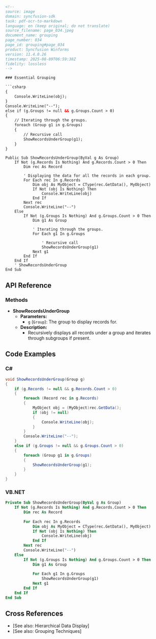 ```html
<!--
source: image
domain: syncfusion-sdk
task: pdf-ocr-to-markdown
language: en (keep original; do not translate)
source_filename: page_034.jpeg
document_name: grouping
page_number: 034
page_id: grouping#page_034
product: Syncfusion Winforms
version: 11.4.0.26
timestamp: 2025-08-09T06:59:38Z
fidelity: lossless
-->

### Essential Grouping

```csharp
{
    Console.WriteLine(obj);
}
Console.WriteLine("--");
else if (g.Groups != null && g.Groups.Count > 0)
{
    // Iterating through the groups.
    foreach (Group g1 in g.Groups)
    {
        // Recursive call
        ShowRecordsUnderGroup(g1);
    }
}
```

```
Public Sub ShowRecordsUnderGroup(ByVal g As Group)
    If Not (g.Records Is Nothing) And g.Records.Count > 0 Then
        Dim rec As Record
        
        ' Displaying the data for all the records in each group.
        For Each rec In g.Records
            Dim obj As MyObject = CType(rec.GetData(), MyObject)
            If Not (obj Is Nothing) Then
                Console.WriteLine(obj)
            End If
        Next rec
        Console.WriteLine("--")
    Else
        If Not (g.Groups Is Nothing) And g.Groups.Count > 0 Then
            Dim g1 As Group
            
            ' Iterating through the groups.
            For Each g1 In g.Groups
            
                ' Recursive call
                ShowRecordsUnderGroup(g1)
            Next g1
        End If
    End If
    ' ShowRecordsUnderGroup
End Sub
```

## API Reference

### Methods
- **ShowRecordsUnderGroup**  
  - **Parameters:**
    - `g` (`Group`): The group to display records for.
  - **Description:**
    - Recursively displays all records under a group and iterates through subgroups if present.

## Code Examples

### C#
```csharp
void ShowRecordsUnderGroup(Group g)
{
    if (g.Records != null && g.Records.Count > 0)
    {
        foreach (Record rec in g.Records)
        {
            MyObject obj = (MyObject)rec.GetData();
            if (obj != null)
            {
                Console.WriteLine(obj);
            }
        }
        Console.WriteLine("--");
    }
    else if (g.Groups != null && g.Groups.Count > 0)
    {
        foreach (Group g1 in g.Groups)
        {
            ShowRecordsUnderGroup(g1);
        }
    }
}
```

### VB.NET
```vb
Private Sub ShowRecordsUnderGroup(ByVal g As Group)
    If Not (g.Records Is Nothing) And g.Records.Count > 0 Then
        Dim rec As Record
        
        For Each rec In g.Records
            Dim obj As MyObject = CType(rec.GetData(), MyObject)
            If Not (obj Is Nothing) Then
                Console.WriteLine(obj)
            End If
        Next rec
        Console.WriteLine("--")
    Else
        If Not (g.Groups Is Nothing) And g.Groups.Count > 0 Then
            Dim g1 As Group
            
            For Each g1 In g.Groups
                ShowRecordsUnderGroup(g1)
            Next g1
        End If
    End If
End Sub
```

## Cross References
- [See also: Hierarchical Data Display]
- [See also: Grouping Techniques]

<!-- tags: [essential grouping, records, recursive, iteration, grouping techniques] keywords: [group, records, iteration, recursion, hierarchical data display, grouping methods] -->
```